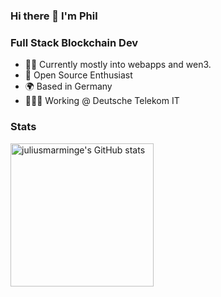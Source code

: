 ### Hi there 👋 I'm Phil

### Full Stack Blockchain Dev

* 👨‍💻  Currently mostly into webapps and wen3.
* 🤝  Open Source Enthusiast
* 🌍  Based in Germany
* 👨🏼‍💻 Working @ Deutsche Telekom IT

### Stats

<div style="display: flex;"> 
  <img src="https://github-readme-stats.vercel.app/api?username=phil-schmidtke&show_icons=true&hide=&count_private=true&title_color=0891b2&text_color=e4e4e7&icon_color=0891b2&bg_color=3f3f46&hide_border=true&show_icons=true" alt="juliusmarminge's GitHub stats" height="229" />
</div>
